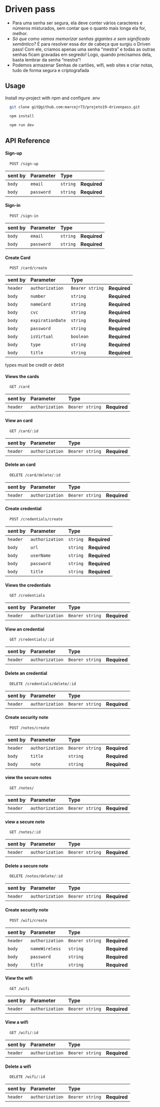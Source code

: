 
# Driven pass


- Para uma senha ser segura, ela deve conter vários caracteres e números misturados, sem contar que o quanto mais longa ela for, melhor.
- *Só que como vamos memorizar senhas gigantes e sem significado semântico?* É para resolver essa dor de cabeça que surgiu o Driven pass! Com ele, criamos apenas uma senha “mestra” e todas as outras senhas ficam gravadas em segredo! Logo, quando precisamos dela, basta lembrar da senha “mestra”!
- Podemos armazenar Senhas de cartões, wifi, web sites e criar notas, tudo de forma segura e criptografada 

## Usage

Install my-project with npm and configure .env

```bash
  git clone git@github.com:marcojr73/projeto19-drivenpass.git
```

```bash
  npm install
  
  npm run dev
```
    
## API Reference

#### Sign-up

```
  POST /sign-up
```

| sent by |Parameter | Type     |                 |
| :-------- |:-------- | :------- | :------------------------- |
| `body` |`email` | `string` | **Required**  |
| `body` |`password` | `string` | **Required** |

#### Sign-in

```
  POST /sign-in
```

| sent by |Parameter | Type     |                 |
| :-------- |:-------- | :------- | :------------------------- |
| `body` |`email` | `string` | **Required**  |
| `body` |`password` | `string` | **Required** |

#### Create Card 

```
  POST /card/create
```

| sent by |Parameter | Type     |                 |
| :-------- |:-------- | :------- | :------------------------- |
| `header` |`authorization` | `Bearer string` | **Required**  |
| `body` |`number` | `string` | **Required**  |
| `body` |`nameCard` | `string` | **Required** |
| `body` |`cvc` | `string` | **Required**  |
| `body` |`expirationDate` | `string` | **Required** |
| `body` |`password` | `string` | **Required** |
| `body` |`isVirtual` | `boolean` | **Required**  |
| `body` |`type` | `string` | **Required** |
| `body` |`title` | `string` | **Required** |
types must be credit or debit

#### Views the cards

```
  GET /card
```

| sent by |Parameter | Type     |                 |
| :-------- |:-------- | :------- | :------------------------- |
| `header` |`authorization` | `Bearer string` | **Required**  |

#### View an card

```
  GET /card/:id
```

| sent by |Parameter | Type     |                 |
| :-------- |:-------- | :------- | :------------------------- |
| `header` |`authorization` | `Bearer string` | **Required**  |

#### Delete an card

```
  DELETE /card/delete/:id
```

| sent by |Parameter | Type     |                 |
| :-------- |:-------- | :------- | :------------------------- |
| `header` |`authorization` | `Bearer string` | **Required**  |

#### Create credential

```
  POST /credentials/create
```

| sent by |Parameter | Type     |                 |
| :-------- |:-------- | :------- | :------------------------- |
| `header` |`authorization` | `string` | **Required**  |
| `body` |`url` | `string` | **Required**  |
| `body` |`userName` | `string` | **Required**  |
| `body` |`password` | `string` | **Required**  |
| `body` |`title` | `string` | **Required**  |

#### Views the credentials

```
  GET /credentials
```

| sent by |Parameter | Type     |                 |
| :-------- |:-------- | :------- | :------------------------- |
| `header` |`authorization` | `Bearer string` | **Required**  |

#### View an credential

```
  GET /credentials/:id
```

| sent by |Parameter | Type     |                 |
| :-------- |:-------- | :------- | :------------------------- |
| `header` |`authorization` | `Bearer string` | **Required**  |

#### Delete an credential

```
  DELETE /credentials/delete/:id
```

| sent by |Parameter | Type     |                 |
| :-------- |:-------- | :------- | :------------------------- |
| `header` |`authorization` | `Bearer string` | **Required**  |

#### Create security note

```
  POST /notes/create
```

| sent by |Parameter | Type     |                 |
| :-------- |:-------- | :------- | :------------------------- |
| `header` |`authorization` | `Bearer string` | **Required**  |
| `body` |`title` | `string` | **Required**  |
| `body` |`note` | `string` | **Required**  |

#### view the secure notes

```
  GET /notes/
```

| sent by |Parameter | Type     |                 |
| :-------- |:-------- | :------- | :------------------------- |
| `header` |`authorization` | `Bearer string` | **Required**  |

#### view a secure note

```
  GET /notes/:id
```

| sent by |Parameter | Type     |                 |
| :-------- |:-------- | :------- | :------------------------- |
| `header` |`authorization` | `Bearer string` | **Required**  |

#### Delete a secure note

```
  DELETE /notes/delete/:id
```

| sent by |Parameter | Type     |                 |
| :-------- |:-------- | :------- | :------------------------- |
| `header` |`authorization` | `Bearer string` | **Required**  |

#### Create security note

```
  POST /wifi/create
```

| sent by |Parameter | Type     |                 |
| :-------- |:-------- | :------- | :------------------------- |
| `header` |`authorization` | `Bearer string` | **Required**  |
| `body` |`nameWireless` | `string` | **Required**  |
| `body` |`password` | `string` | **Required**  |
| `body` |`title` | `string` | **Required**  |

#### View the wifi

```
  GET /wifi
```

| sent by |Parameter | Type     |                 |
| :-------- |:-------- | :------- | :------------------------- |
| `header` |`authorization` | `Bearer string` | **Required**  |


#### View a wifi

```
  GET /wifi/:id
```

| sent by |Parameter | Type     |                 |
| :-------- |:-------- | :------- | :------------------------- |
| `header` |`authorization` | `Bearer string` | **Required**  |

#### Delete a wifi

```
  DELETE /wifi/:id
```

| sent by |Parameter | Type     |                 |
| :-------- |:-------- | :------- | :------------------------- |
| `header` |`authorization` | `Bearer string` | **Required**  |

